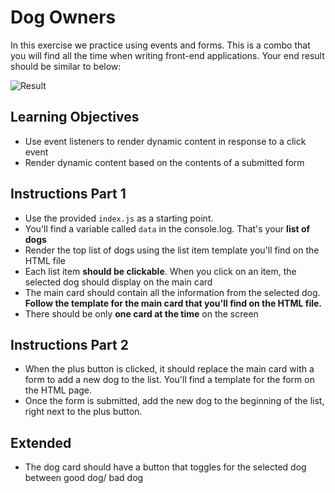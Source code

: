 # Dog Owners

In this exercise we practice using events and forms. This is a combo that you will find all the time when writing front-end applications. Your end result should be similar to below:

![Result](dog_owner.gif)

## Learning Objectives
* Use event listeners to render dynamic content in response to a click event
* Render dynamic content based on the contents of a submitted form 

## Instructions Part 1
- Use the provided `index.js` as a starting point.
- You'll find a variable called `data` in the console.log. That's your **list of dogs**
- Render the top list of dogs using the list item template you'll find on the HTML file
- Each list item **should be clickable**. When you click on an item, the selected dog should display on the main card
- The main card should contain all the information from the selected dog. **Follow the template for the main card that you'll find on the HTML file.**
- There should be only **one card at the time** on the screen

## Instructions Part 2
- When the plus button is clicked, it should replace the main card with a form to add a new dog to the list. You'll find a template for the form on the HTML page. 
- Once the form is submitted, add the new dog to the beginning of the list, right next to the plus button.

## Extended
- The dog card should have a button that toggles for the selected dog between good dog/ bad dog
